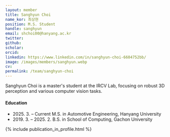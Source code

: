 ```yaml
---
layout: member
title: Sanghyun Choi
name_kor: 최상현
position: M.S. Student
handle: sanghyun
email: shchoi00@hanyang.ac.kr
twitter: 
github: 
scholar: 
orcid: 
linkedin: https://www.linkedin.com/in/sanghyun-choi-6604752bb/
image: /images/members/sanghyun.webp
cv: 
permalink: /team/sanghyun-choi
---
```


Sanghyun Choi is a master's student at the IRCV Lab, focusing on robust 3D perception and various computer vision tasks.

#### Education

<ul class="chronological">
  <li><span>2025. 3. – Current</span> M.S. in Automotive Engineering, Hanyang University</li>
  <li><span>2019. 3. – 2025. 2.</span> B.S. in School of Computing, Gachon University</li>
</ul>

{% include publication_in_profile.html %}
